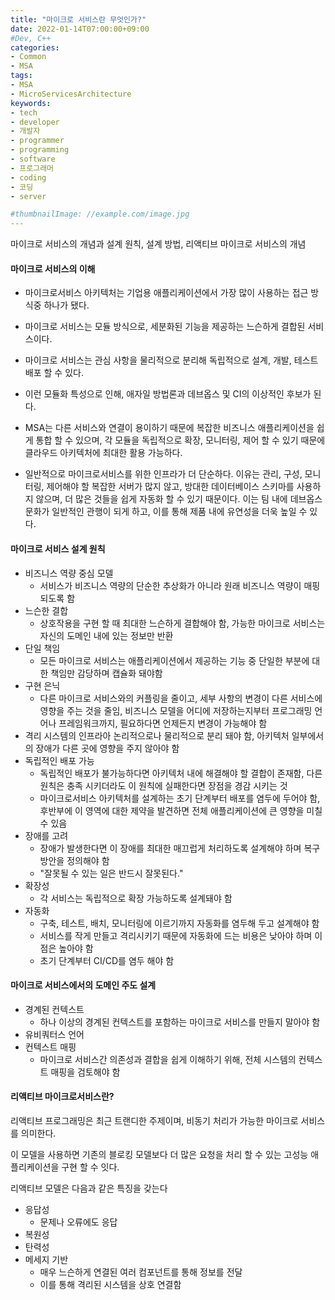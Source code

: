```yaml
---
title: "마이크로 서비스란 무엇인가?"
date: 2022-01-14T07:00:00+09:00
#Dev, C++
categories:
- Common
- MSA
tags:
- MSA
- MicroServicesArchitecture
keywords:
- tech
- developer
- 개발자
- programmer
- programming
- software
- 프로그래머
- coding
- 코딩
- server

#thumbnailImage: //example.com/image.jpg
---
```



마이크로 서비스의 개념과 설계 원칙, 설계 방법, 리액티브 마이크로 서비스의 개념

<!--more-->

#### 마이크로 서비스의 이해

- 마이크로서비스 아키텍처는 기업용 애플리케이션에서 가장 많이 사용하는 접근 방식중 하나가 됐다.

- 마이크로 서비스는 모듈 방식으로, 세분화된 기능을 제공하는 느슨하게 결합된 서비스이다.

- 마이크로 서비스는 관심 사항을 물리적으로 분리해 독립적으로 설계, 개발, 테스트 배포 할 수 있다.

- 이런 모듈화 특성으로 인해, 애자일 방법론과 데브옵스 및 CI의 이상적인 후보가 된다.
- MSA는 다른 서비스와 연결이 용이하기 때문에 복잡한 비즈니스 애플리케이션을 쉽게 통합 할 수 있으며, 각 모듈을 독립적으로 확장, 모니터링, 제어 할 수 있기 때문에 클라우드 아키텍처에 최대한 활용 가능하다.
- 일반적으로 마이크로서비스를 위한 인프라가 더 단순하다. 이유는 관리, 구성, 모니터링, 제어해야 할 복잡한 서버가 많지 않고, 방대한 데이터베이스 스키마를 사용하지 않으며, 더 많은 것들을 쉽게 자동화 할 수 있기 때문이다. 이는 팀 내에 데브옵스 문화가 일반적인 관행이 되게 하고, 이를 통해 제품 내에 유연성을 더욱 높일 수 있다.

  

#### 마이크로 서비스 설계 원칙

- 비즈니스 역량 중심  모델
  - 서비스가 비즈니스 역량의 단순한 추상화가 아니라 원래 비즈니스 역량이 매핑되도록 함
- 느슨한 결합
  - 상호작용을 구현 할 때 최대한 느슨하게 결합해야 함, 가능한 마이크로 서비스는 자신의 도메인 내에 있는 정보만 반환
- 단일 책임
  - 모든 마이크로 서비스는 애플리케이션에서 제공하는 기능 중 단일한 부분에 대한 책임만 감당하며 캡슐화 돼야함
- 구현 은닉
  - 다른 마이크로 서비스와의 커플링을 줄이고, 세부 사항의 변경이 다른 서비스에 영향을 주는 것을 줄임, 비즈니스 모델을 어디에 저장하는지부터 프로그래밍 언어나 프레임워크까지, 필요하다면 언제든지 변경이 가능해야 함
- 격리
  시스템의 인프라아 논리적으로나 물리적으로 분리 돼야 함, 아키텍처 일부에서의 장애가 다른 곳에 영향을 주지 않아야 함
- 독립적인 배포 가능
  - 독립적인 배포가 불가능하다면 아키텍처 내에 해결해야 할 결합이 존재함, 다른 원칙은 충족 시키더라도 이 원칙에 실패한다면 장점을 경감 시키는 것
  - 마이크로서비스 아키텍처를 설계하는 초기 단계부터 배포를 염두에 두어야 함, 후반부에 이 영역에 대한 제약을 발견하면 전체 애플리케이션에 큰 영향을 미칠 수 있음
- 장애를 고려
  - 장애가 발생한다면 이 장애를 최대한 매끄럽게 처리하도록 설계해야 하며 복구 방안을 정의해야 함
  - "잘못될 수 있는 일은 반드시 잘못된다."
- 확장성
  - 각 서비스는 독립적으로 확장 가능하도록 설계돼야 함
- 자동화
  - 구축, 테스트, 배치, 모니터링에 이르기까지 자동화를 염두해 두고 설계해야 함
  - 서비스를 작게 만들고 격리시키기 때문에 자동화에 드는 비용은 낮아야 하며 이점은 높아야 함
  - 초기 단계부터 CI/CD를 염두 해야 함

  

#### 마이크로 서비스에서의 도메인 주도 설계

- 경계된 컨텍스트
  - 하나 이상의 경계된 컨텍스트를 포함하는 마이크로 서비스를 만들지 말아야 함
- 유비쿼터스 언어
- 컨텍스트 매핑
  - 마이크로 서비스간 의존성과 결합을 쉽게 이해하기 위해, 전체 시스템의 컨텍스트 매핑을 검토해야 함

  

#### 리액티브 마이크로서비스란?

리액티브 프로그래밍은 최근 트랜디한 주제이며, 비동기 처리가 가능한 마이크로 서비스를 의미한다.

이 모델을 사용하면 기존의 블로킹 모델보다 더 많은 요청을 처리 할 수 있는 고성능 애플리케이션을 구현 할 수 잇다.

리액티브 모델은 다음과 같은 특징을 갖는다

- 응답성
  - 문제나 오류에도 응답
- 복원성
- 탄력성
- 메세지 기반
  - 매우 느슨하게 연결된 여러 컴포넌트를 통해 정보를 전달
  - 이를 통해 격리된 시스템을 상호 연결함